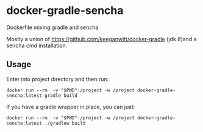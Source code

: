# docker-gradle-sencha
Dockerfile mixing gradle and sencha

Mostly a union of https://github.com/keeganwitt/docker-gradle (jdk 8)and a sencha cmd installation.

## Usage

Enter into project directory and then run:

```
docker run --rm  -v "$PWD":/project -w /project docker-gradle-sencha:latest gradle build
```

If you have a gradle wrapper in place, you can just:
```
docker run --rm  -v "$PWD":/project -w /project docker-gradle-sencha:latest ./gradlew build
```
